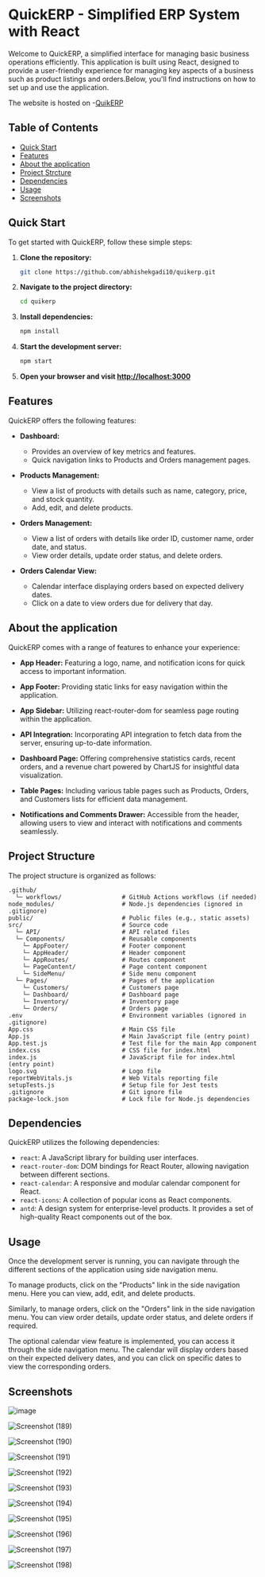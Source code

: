 # QuickERP - Simplified ERP System with React

Welcome to QuickERP, a simplified interface for managing basic business operations efficiently. This application is built using React, designed to provide a user-friendly experience for managing key aspects of a business such as product listings and orders.Below, you'll find instructions on how to set up and use the application. 

The website is hosted on -[QuikERP](https://quikerp.netlify.app/)
## Table of Contents

- [Quick Start](#quick-start)
- [Features](#features)
- [About the application](#about-the-application)
- [Project Strcture](#project-structure)
- [Dependencies](#dependencies)
- [Usage](#usage)
- [Screenshots](#screenshots)


## Quick Start

To get started with QuickERP, follow these simple steps:

1. **Clone the repository:**

   ```bash
   git clone https://github.com/abhishekgadi10/quikerp.git
   ```

2. **Navigate to the project directory:**

   ```bash
   cd quikerp
   ```

3. **Install dependencies:**

   ```bash
   npm install
   ```

4. **Start the development server:**

   ```bash
   npm start
   ```

5. **Open your browser and visit [http://localhost:3000](http://localhost:3000)**

## Features

QuickERP offers the following features:

- **Dashboard:**
  - Provides an overview of key metrics and features.
  - Quick navigation links to Products and Orders management pages.

- **Products Management:**
  - View a list of products with details such as name, category, price, and stock quantity.
  - Add, edit, and delete products.

- **Orders Management:**
  - View a list of orders with details like order ID, customer name, order date, and status.
  - View order details, update order status, and delete orders.

- **Orders Calendar View:**
  - Calendar interface displaying orders based on expected delivery dates.
  - Click on a date to view orders due for delivery that day.

## About the application

QuickERP comes with a range of features to enhance your experience:

- **App Header:** Featuring a logo, name, and notification icons for quick access to important information.

- **App Footer:** Providing static links for easy navigation within the application.

- **App Sidebar:** Utilizing react-router-dom for seamless page routing within the application.

- **API Integration:** Incorporating API integration to fetch data from the server, ensuring up-to-date information.

- **Dashboard Page:** Offering comprehensive statistics cards, recent orders, and a revenue chart powered by ChartJS for insightful data visualization.

- **Table Pages:** Including various table pages such as Products, Orders, and Customers lists for efficient data management.

- **Notifications and Comments Drawer:** Accessible from the header, allowing users to view and interact with notifications and comments seamlessly.



## Project Structure

The project structure is organized as follows:

```
.github/
  └─ workflows/                 # GitHub Actions workflows (if needed)
node_modules/                   # Node.js dependencies (ignored in .gitignore)
public/                         # Public files (e.g., static assets)
src/                            # Source code
  └─ API/                       # API related files
  └─ Components/                # Reusable components
    └─ AppFooter/               # Footer component
    └─ AppHeader/               # Header component
    └─ AppRoutes/               # Routes component
    └─ PageContent/             # Page content component
    └─ SideMenu/                # Side menu component
  └─ Pages/                     # Pages of the application
    └─ Customers/               # Customers page
    └─ Dashboard/               # Dashboard page
    └─ Inventory/               # Inventory page
    └─ Orders/                  # Orders page
.env                            # Environment variables (ignored in .gitignore)
App.css                         # Main CSS file
App.js                          # Main JavaScript file (entry point)
App.test.js                     # Test file for the main App component
index.css                       # CSS file for index.html
index.js                        # JavaScript file for index.html (entry point)
logo.svg                        # Logo file
reportWebVitals.js              # Web Vitals reporting file
setupTests.js                   # Setup file for Jest tests
.gitignore                      # Git ignore file
package-lock.json               # Lock file for Node.js dependencies

```

## Dependencies

QuickERP utilizes the following dependencies:

- `react`: A JavaScript library for building user interfaces.
- `react-router-dom`: DOM bindings for React Router, allowing navigation between different sections.
- `react-calendar`: A responsive and modular calendar component for React.
- `react-icons`: A collection of popular icons as React components.
- `antd`: A design system for enterprise-level products. It provides a set of high-quality React components out of the box.

## Usage

Once the development server is running, you can navigate through the different sections of the application using side navigation menu.

To manage products, click on the "Products" link in the side navigation menu. Here you can view, add, edit, and delete products.

Similarly, to manage orders, click on the "Orders" link in the side navigation menu. You can view order details, update order status, and delete orders if required.

The optional calendar view feature is implemented, you can access it through the side navigation menu. The calendar will display orders based on their expected delivery dates, and you can click on specific dates to view the corresponding orders.

## Screenshots
![image](https://github.com/abhishekgadi10/quikerp/assets/94633826/cc202e42-d68b-4ff9-b170-39e0a6703b9e)


![Screenshot (189)](https://github.com/abhishekgadi10/quikerp/assets/94633826/58ffe236-c92c-4ab7-84f7-edaf5459570b)

![Screenshot (190)](https://github.com/abhishekgadi10/quikerp/assets/94633826/255fd012-ce4f-4ca1-a972-3364a653672a)

![Screenshot (191)](https://github.com/abhishekgadi10/quikerp/assets/94633826/e78b2fd9-5d79-4349-8cb9-4edb7126c974)

![Screenshot (192)](https://github.com/abhishekgadi10/quikerp/assets/94633826/57306267-dace-42cc-a2ae-aef7a439f9d3)

![Screenshot (193)](https://github.com/abhishekgadi10/quikerp/assets/94633826/ae3113d8-82ec-40be-b0ff-9c080d35fe22)

![Screenshot (194)](https://github.com/abhishekgadi10/quikerp/assets/94633826/f2faf69d-76fa-4501-8685-d528942ea362)

![Screenshot (195)](https://github.com/abhishekgadi10/quikerp/assets/94633826/53fbb92f-f275-4501-8046-31effcbdd4a8)

![Screenshot (196)](https://github.com/abhishekgadi10/quikerp/assets/94633826/ccc2bd6d-7684-44f9-9b04-0fd9bcb0ebde)

![Screenshot (197)](https://github.com/abhishekgadi10/quikerp/assets/94633826/342dad82-ef48-4bd2-887c-c10b267cf0be)

![Screenshot (198)](https://github.com/abhishekgadi10/quikerp/assets/94633826/f14a6553-4abd-4c79-9b84-f590f7e3c921)


